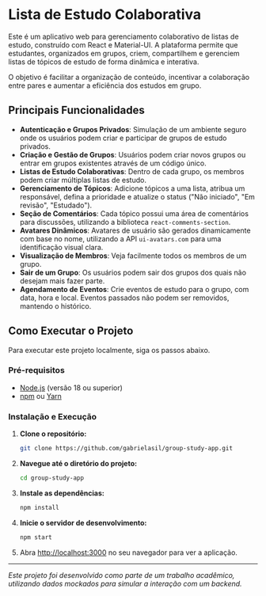 # Lista de Estudo Colaborativa

Este é um aplicativo web para gerenciamento colaborativo de listas de estudo, construído com React e Material-UI. A plataforma permite que estudantes, organizados em grupos, criem, compartilhem e gerenciem listas de tópicos de estudo de forma dinâmica e interativa.

O objetivo é facilitar a organização de conteúdo, incentivar a colaboração entre pares e aumentar a eficiência dos estudos em grupo.

## Principais Funcionalidades

- **Autenticação e Grupos Privados**: Simulação de um ambiente seguro onde os usuários podem criar e participar de grupos de estudo privados.
- **Criação e Gestão de Grupos**: Usuários podem criar novos grupos ou entrar em grupos existentes através de um código único.
- **Listas de Estudo Colaborativas**: Dentro de cada grupo, os membros podem criar múltiplas listas de estudo.
- **Gerenciamento de Tópicos**: Adicione tópicos a uma lista, atribua um responsável, defina a prioridade e atualize o status ("Não iniciado", "Em revisão", "Estudado").
- **Seção de Comentários**: Cada tópico possui uma área de comentários para discussões, utilizando a biblioteca `react-comments-section`.
- **Avatares Dinâmicos**: Avatares de usuário são gerados dinamicamente com base no nome, utilizando a API `ui-avatars.com` para uma identificação visual clara.
- **Visualização de Membros**: Veja facilmente todos os membros de um grupo.
- **Sair de um Grupo**: Os usuários podem sair dos grupos dos quais não desejam mais fazer parte.
- **Agendamento de Eventos**: Crie eventos de estudo para o grupo, com data, hora e local. Eventos passados não podem ser removidos, mantendo o histórico.

## Como Executar o Projeto

Para executar este projeto localmente, siga os passos abaixo.

### Pré-requisitos

- [Node.js](https://nodejs.org/) (versão 18 ou superior)
- [npm](https://www.npmjs.com/) ou [Yarn](https://yarnpkg.com/)

### Instalação e Execução

1.  **Clone o repositório:**

    ```bash
    git clone https://github.com/gabrielasil/group-study-app.git
    ```

2.  **Navegue até o diretório do projeto:**

    ```bash
    cd group-study-app
    ```

3.  **Instale as dependências:**

    ```bash
    npm install
    ```

4.  **Inicie o servidor de desenvolvimento:**

    ```bash
    npm start
    ```

5.  Abra [http://localhost:3000](http://localhost:3000) no seu navegador para ver a aplicação.

---

_Este projeto foi desenvolvido como parte de um trabalho acadêmico, utilizando dados mockados para simular a interação com um backend._
